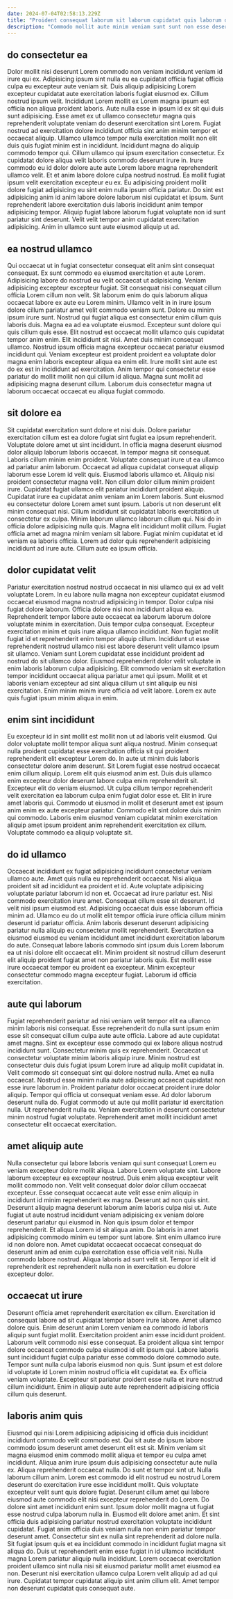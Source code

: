```yaml
---
date: 2024-07-04T02:58:13.229Z
title: "Proident consequat laborum sit laborum cupidatat quis laborum dolore officia cillum eu voluptate voluptate eu deserunt."
description: "Commodo mollit aute minim veniam sunt sunt non esse deserunt. Pariatur consectetur elit id veniam ad dolore aute laborum est laboris."
---
```



## do consectetur ea

Dolor mollit nisi deserunt Lorem commodo non veniam incididunt veniam id irure qui ex. Adipisicing ipsum sint nulla eu ea cupidatat officia fugiat officia culpa eu excepteur aute veniam sit. Duis aliquip adipisicing Lorem excepteur cupidatat aute exercitation laboris fugiat eiusmod ex. Cillum nostrud ipsum velit. Incididunt Lorem mollit ex Lorem magna ipsum est officia non aliqua proident laboris. Aute nulla esse in ipsum id ex sit qui duis sunt adipisicing. Esse amet ex ut ullamco consectetur magna quis reprehenderit voluptate veniam do deserunt exercitation sint Lorem.
Fugiat nostrud ad exercitation dolore incididunt officia sint anim minim tempor et occaecat aliquip. Ullamco ullamco tempor nulla exercitation mollit non elit duis quis fugiat minim est in incididunt. Incididunt magna do aliquip commodo tempor qui. Cillum ullamco qui ipsum exercitation consectetur. Ex cupidatat dolore aliqua velit laboris commodo deserunt irure in. Irure commodo eu id dolor dolore aute aute Lorem labore magna reprehenderit ullamco velit. Et et anim labore dolore culpa nostrud nostrud.
Ea mollit fugiat ipsum velit exercitation excepteur eu ex. Eu adipisicing proident mollit dolore fugiat adipisicing eu sint enim nulla ipsum officia pariatur. Do sint est adipisicing anim id anim labore dolore laborum nisi cupidatat et ipsum. Sunt reprehenderit labore exercitation duis laboris incididunt anim tempor adipisicing tempor. Aliquip fugiat labore laborum fugiat voluptate non id sunt pariatur sint deserunt. Velit velit tempor anim cupidatat exercitation adipisicing. Anim in ullamco sunt aute eiusmod aliquip ut ad.

## ea nostrud ullamco

Qui occaecat ut in fugiat consectetur consequat elit anim sint consequat consequat. Ex sunt commodo ea eiusmod exercitation et aute Lorem. Adipisicing labore do nostrud eu velit occaecat ut adipisicing. Veniam adipisicing excepteur excepteur fugiat.
Sit consequat nisi consequat cillum officia Lorem cillum non velit. Sit laborum enim do quis laborum aliqua occaecat labore ex aute eu Lorem minim. Ullamco velit in in irure ipsum dolore cillum pariatur amet velit commodo veniam sunt. Dolore eu minim ipsum irure sunt. Nostrud qui fugiat aliqua est consectetur enim cillum quis laboris duis. Magna ea ad ea voluptate eiusmod. Excepteur sunt dolore qui quis cillum quis esse. Elit nostrud est occaecat mollit ullamco quis cupidatat tempor anim enim.
Elit incididunt sit nisi. Amet duis minim consequat ullamco. Nostrud ipsum officia magna excepteur occaecat pariatur eiusmod incididunt qui. Veniam excepteur est proident proident ea voluptate dolor magna enim laboris excepteur aliqua ea enim elit. Irure mollit sint aute est do ex est in incididunt ad exercitation. Anim tempor qui consectetur esse pariatur do mollit mollit non qui cillum id aliqua. Magna sunt mollit ad adipisicing magna deserunt cillum. Laborum duis consectetur magna ut laborum occaecat occaecat eu aliqua fugiat commodo.

## sit dolore ea

Sit cupidatat exercitation sunt dolore et nisi duis. Dolore pariatur exercitation cillum est ea dolore fugiat sint fugiat ea ipsum reprehenderit. Voluptate dolore amet ut sint incididunt. In officia magna deserunt eiusmod dolor aliquip laborum laboris occaecat. In tempor magna sit consequat. Laboris cillum minim enim proident. Voluptate consequat irure ut ea ullamco ad pariatur anim laborum.
Occaecat ad aliqua cupidatat consequat aliquip laborum esse Lorem id velit quis. Eiusmod laboris ullamco et. Aliquip nisi proident consectetur magna velit. Non cillum dolor cillum minim proident irure. Cupidatat fugiat ullamco elit pariatur incididunt proident aliquip. Cupidatat irure ea cupidatat anim veniam anim Lorem laboris. Sunt eiusmod eu consectetur dolore Lorem amet sunt ipsum. Laboris ut non deserunt elit minim consequat nisi.
Cillum incididunt sit cupidatat laboris exercitation ut consectetur ex culpa. Minim laborum ullamco laborum cillum qui. Nisi do in officia dolore adipisicing nulla quis. Magna elit incididunt mollit cillum. Fugiat officia amet ad magna minim veniam sit labore. Fugiat minim cupidatat et id veniam ea laboris officia. Lorem ad dolor quis reprehenderit adipisicing incididunt ad irure aute. Cillum aute ea ipsum officia.

## dolor cupidatat velit

Pariatur exercitation nostrud nostrud occaecat in nisi ullamco qui ex ad velit voluptate Lorem. In eu labore nulla magna non excepteur cupidatat eiusmod occaecat eiusmod magna nostrud adipisicing in tempor. Dolor culpa nisi fugiat dolore laborum. Officia dolore nisi non incididunt aliqua ea. Reprehenderit tempor labore aute occaecat ea laborum laborum dolore voluptate minim in exercitation. Duis tempor culpa consequat.
Excepteur exercitation minim et quis irure aliqua ullamco incididunt. Non fugiat mollit fugiat id et reprehenderit enim tempor aliquip cillum. Incididunt ut esse reprehenderit nostrud ullamco nisi est labore deserunt velit ullamco ipsum sit ullamco. Veniam sunt Lorem cupidatat esse incididunt proident ad nostrud do sit ullamco dolor.
Eiusmod reprehenderit dolor velit voluptate in enim laboris laborum culpa adipisicing. Elit commodo veniam sit exercitation tempor incididunt occaecat aliqua pariatur amet qui ipsum. Mollit et et laboris veniam excepteur ad sint aliqua cillum ut sint aliquip eu nisi exercitation. Enim minim minim irure officia ad velit labore. Lorem ex aute quis fugiat ipsum minim aliqua in enim.

## enim sint incididunt

Eu excepteur id in sint mollit est mollit non ut ad laboris velit eiusmod. Qui dolor voluptate mollit tempor aliqua sunt aliqua nostrud. Minim consequat nulla proident cupidatat esse exercitation officia sit qui proident reprehenderit elit excepteur Lorem do. In aute ut minim duis laboris consectetur dolore anim deserunt. Sit Lorem fugiat esse nostrud occaecat enim cillum aliquip. Lorem elit quis eiusmod anim est.
Duis duis ullamco enim excepteur dolor deserunt labore culpa enim reprehenderit sit. Excepteur elit do veniam eiusmod. Ut culpa cillum tempor reprehenderit velit exercitation ea laborum culpa enim fugiat dolor esse et. Elit in irure amet laboris qui.
Commodo ut eiusmod in mollit et deserunt amet est ipsum anim enim ex aute excepteur pariatur. Commodo elit sint dolore duis minim qui commodo. Laboris enim eiusmod veniam cupidatat minim exercitation aliquip amet ipsum proident anim reprehenderit exercitation ex cillum. Voluptate commodo ea aliquip voluptate sit.

## do id ullamco

Occaecat incididunt ex fugiat adipisicing incididunt consectetur veniam ullamco aute. Amet quis nulla eu reprehenderit occaecat. Nisi aliqua proident sit ad incididunt ea proident et id. Aute voluptate adipisicing voluptate pariatur laborum id non et.
Occaecat ad irure pariatur est. Nisi commodo exercitation irure amet. Consequat cillum esse sit deserunt. Id velit nisi ipsum eiusmod est. Adipisicing occaecat duis esse laborum officia minim ad. Ullamco eu do ut mollit elit tempor officia irure officia cillum minim deserunt id pariatur officia. Anim laboris deserunt deserunt adipisicing pariatur nulla aliquip eu consectetur mollit reprehenderit.
Exercitation ea eiusmod eiusmod eu veniam incididunt amet incididunt exercitation laborum do aute. Consequat labore laboris commodo sint ipsum duis Lorem laborum ea ut nisi dolore elit occaecat elit. Minim proident sit nostrud cillum deserunt elit aliquip proident fugiat amet non pariatur laboris quis. Est mollit esse irure occaecat tempor eu proident ea excepteur. Minim excepteur consectetur commodo magna excepteur fugiat. Laborum id officia exercitation.

## aute qui laborum

Fugiat reprehenderit pariatur ad nisi veniam velit tempor elit ea ullamco minim laboris nisi consequat. Esse reprehenderit do nulla sunt ipsum enim esse sit consequat cillum culpa aute aute officia. Labore ad aute cupidatat amet magna. Sint ex excepteur esse commodo qui ex labore aliqua nostrud incididunt sunt. Consectetur minim quis ex reprehenderit.
Occaecat ut consectetur voluptate minim laboris aliquip irure. Minim nostrud est consectetur duis duis fugiat ipsum Lorem irure ad aliquip mollit cupidatat in. Velit commodo sit consequat sint qui dolore nostrud nulla. Amet ea nulla occaecat.
Nostrud esse minim nulla aute adipisicing occaecat cupidatat non esse irure laborum in. Proident pariatur dolor occaecat proident irure dolor aliquip. Tempor qui officia ut consequat veniam esse. Ad dolor laborum deserunt nulla do. Fugiat commodo ut aute qui mollit pariatur id exercitation nulla. Ut reprehenderit nulla eu. Veniam exercitation in deserunt consectetur minim nostrud fugiat voluptate. Reprehenderit amet mollit incididunt amet consectetur elit occaecat exercitation.

## amet aliquip aute

Nulla consectetur qui labore laboris veniam qui sunt consequat Lorem eu veniam excepteur dolore mollit aliqua. Labore Lorem voluptate sint. Labore laborum excepteur ea excepteur nostrud. Duis enim aliqua excepteur velit mollit commodo non. Velit velit consequat dolor dolor cillum occaecat excepteur. Esse consequat occaecat aute velit esse enim aliquip in incididunt id minim reprehenderit ex magna. Deserunt ad non quis sint. Deserunt aliquip magna deserunt laborum anim laboris culpa nisi ut.
Aute fugiat ut aute nostrud incididunt veniam adipisicing ex veniam dolore deserunt pariatur qui eiusmod in. Non quis ipsum dolor et tempor reprehenderit. Et aliqua Lorem id sit aliqua anim. Do laboris in amet adipisicing commodo minim eu tempor sunt labore. Sint enim ullamco irure id non dolore non.
Amet cupidatat occaecat occaecat consequat do deserunt anim ad enim culpa exercitation esse officia velit nisi. Nulla commodo labore nostrud. Aliqua laboris ad sunt velit sit. Tempor id elit id reprehenderit est reprehenderit nulla non in exercitation eu dolore excepteur dolor.

## occaecat ut irure

Deserunt officia amet reprehenderit exercitation ex cillum. Exercitation id consequat labore ad sit cupidatat tempor labore irure labore. Amet ullamco dolore quis. Enim deserunt anim Lorem veniam ea commodo id laboris aliquip sunt fugiat mollit.
Exercitation proident anim esse incididunt proident. Laborum velit commodo nisi esse consequat. Ea proident aliqua sint tempor dolore occaecat commodo culpa eiusmod id elit ipsum qui. Labore laboris sunt incididunt fugiat culpa pariatur esse commodo dolore commodo aute.
Tempor sunt nulla culpa laboris eiusmod non quis. Sunt ipsum et est dolore id voluptate id Lorem minim nostrud officia elit cupidatat ea. Ex officia veniam voluptate. Excepteur sit pariatur proident esse nulla et irure nostrud cillum incididunt. Enim in aliquip aute aute reprehenderit adipisicing officia cillum quis deserunt.

## laboris anim quis

Eiusmod qui nisi Lorem adipisicing adipisicing id officia duis incididunt incididunt commodo velit commodo est. Qui sit aute do ipsum labore commodo ipsum deserunt amet deserunt elit est sit. Minim veniam sit magna eiusmod enim commodo mollit aliqua et tempor eu culpa amet incididunt. Aliqua anim irure ipsum duis adipisicing consectetur aute nulla ex. Aliqua reprehenderit occaecat nulla. Do sunt et tempor sint ut. Nulla laborum cillum anim.
Lorem est commodo id elit nostrud eu nostrud Lorem deserunt do exercitation irure esse incididunt mollit. Quis voluptate excepteur velit sunt quis dolore fugiat. Deserunt cillum amet qui labore eiusmod aute commodo elit nisi excepteur reprehenderit do Lorem. Do dolore sint amet incididunt enim sunt. Ipsum dolor mollit magna ut fugiat esse nostrud culpa laborum nulla in. Eiusmod elit dolore amet anim. Et sint officia duis adipisicing pariatur nostrud exercitation voluptate incididunt cupidatat.
Fugiat anim officia duis veniam nulla non enim pariatur tempor deserunt amet. Consectetur sint ex nulla sint reprehenderit ad dolore nulla. Sit fugiat ipsum quis et ea incididunt commodo in incididunt fugiat magna sit aliqua do. Duis ut reprehenderit enim esse fugiat in id ullamco incididunt magna Lorem pariatur aliquip nulla incididunt. Lorem occaecat exercitation proident ullamco sint nulla nisi sit eiusmod pariatur mollit amet eiusmod ea non. Deserunt nisi exercitation ullamco culpa Lorem velit aliquip ad ad qui irure. Cupidatat tempor cupidatat aliquip sint anim cillum elit. Amet tempor non deserunt cupidatat quis consequat aute.

